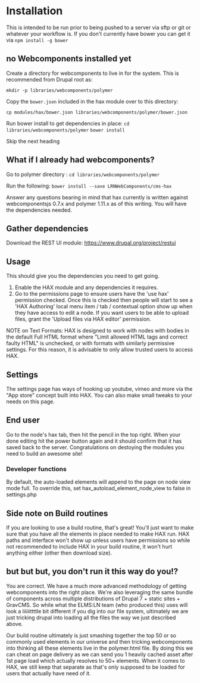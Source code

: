 # Installation
This is intended to be run prior to being pushed to a server via sftp or git or
whatever your workflow is. If you don't currently have bower you can get it via
`npm install -g bower`

## no Webcomponents installed yet

Create a directory for webcomponents to live in for the system. This is
 recommended from Drupal root as:

`mkdir -p libraries/webcomponents/polymer`

Copy the `bower.json` included in the hax module over to this directory:

`cp modules/hax/bower.json libraries/webcomponents/polymer/bower.json`

Run bower install to get dependencies in place:
`cd libraries/webcomponents/polymer`
`bower install`

Skip the next heading

## What if I already had webcomponents?

Go to polymer directory :
`cd libraries/webcomponents/polymer`

Run the following:
`bower install --save LRNWebComponents/cms-hax`

Answer any questions bearing in mind that hax currently is written against
webcomponentsjs 0.7.x and polymer 1.11.x as of this writing. You will have the
dependencies needed.

## Gather dependencies

Download the REST UI module: https://www.drupal.org/project/restui

## Usage

This should give you the dependencies you need to get going.
1. Enable the HAX module and any dependencies it requires.
2. Go to the permissions page to ensure users have the 'use hax' permission
   checked. Once this is checked then people will start to see a 'HAX Authoring'
   local menu item / tab / contextual option show up when they have access to
   edit a node. If you want users to be able to upload files, grant the
   'Upload files via HAX editor' permission.

NOTE on Text Formats: HAX is designed to work with nodes with bodies in the
default Full HTML format where "Limit allowed HTML tags and correct faulty HTML"
is unchecked, or with formats with similarly permissive settings. For this
reason, it is advisable to only allow trusted users to access HAX.

## Settings

The settings page has ways of hooking up youtube, vimeo and more via the "App
store" concept built into HAX. You can also make small tweaks to your needs on
this page.

## End user

Go to the node's hax tab, then hit the pencil in the top right. When your done
editing hit the power button again and it should confirm that it has saved back
to the server. Congratulations on destoying the modules you need to build an
awesome site!

### Developer functions
By default, the auto-loaded elements will append to the page on node view mode
full. To override this, set hax_autoload_element_node_view to false in
settings.php

## Side note on Build routines
If you are looking to use a build routine, that's great! You'll just want to
make sure that you have all the elements in place needed to make HAX run. HAX
paths and interface won't show up unless users have permissions so while not
recommended to include HAX in your build routine, it won't hurt anything either
(other then download size).

## but but but, you don't run it this way do you!?
You are correct. We have a much more advanced methodology of getting
webcomponents into the right place. We're also leveraging the same bundle of
components across multiple distributions of Drupal 7 + static sites + GravCMS.
So while what the ELMS:LN team (who produced this) uses will look a liiiiittttle
bit different if you dig into our file system, ultimately we are just tricking
drupal into loading all the files the way we just described above.

Our build routine ultimately is just smashing together the top 50 or so commonly
used elements in our universe and then tricking webcomponents into thinking all
these elements live in the polymer.html file. By doing this we can cheat on page
delivery as we can send you 1 heavily cached asset after 1st page load which
actually resolves to 50+ elements. When it comes to HAX, we still keep that
separate as that's only supposed to be loaded for users that actually have need
of it.